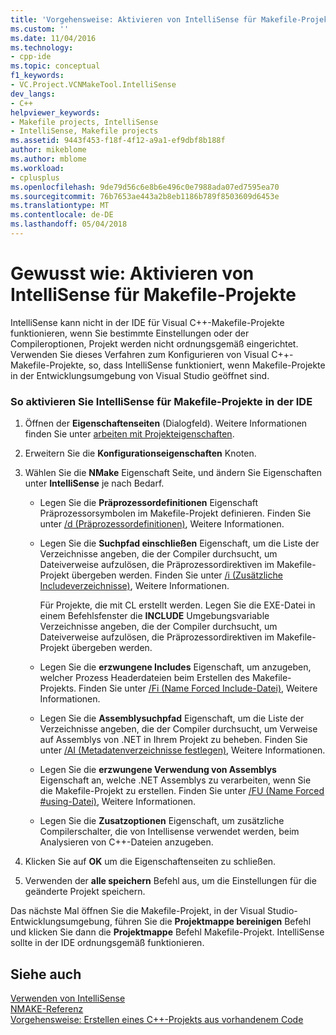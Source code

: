 ```yaml
---
title: 'Vorgehensweise: Aktivieren von IntelliSense für Makefile-Projekte | Microsoft Docs'
ms.custom: ''
ms.date: 11/04/2016
ms.technology:
- cpp-ide
ms.topic: conceptual
f1_keywords:
- VC.Project.VCNMakeTool.IntelliSense
dev_langs:
- C++
helpviewer_keywords:
- Makefile projects, IntelliSense
- IntelliSense, Makefile projects
ms.assetid: 9443f453-f18f-4f12-a9a1-ef9dbf8b188f
author: mikeblome
ms.author: mblome
ms.workload:
- cplusplus
ms.openlocfilehash: 9de79d56c6e8b6e496c0e7988ada07ed7595ea70
ms.sourcegitcommit: 76b7653ae443a2b8eb1186b789f8503609d6453e
ms.translationtype: MT
ms.contentlocale: de-DE
ms.lasthandoff: 05/04/2018
---
```

# <a name="how-to-enable-intellisense-for-makefile-projects"></a>Gewusst wie: Aktivieren von IntelliSense für Makefile-Projekte
IntelliSense kann nicht in der IDE für Visual C++-Makefile-Projekte funktionieren, wenn Sie bestimmte Einstellungen oder der Compileroptionen, Projekt werden nicht ordnungsgemäß eingerichtet. Verwenden Sie dieses Verfahren zum Konfigurieren von Visual C++-Makefile-Projekte, so, dass IntelliSense funktioniert, wenn Makefile-Projekte in der Entwicklungsumgebung von Visual Studio geöffnet sind.  
  
### <a name="to-enable-intellisense-for-makefile-projects-in-the-ide"></a>So aktivieren Sie IntelliSense für Makefile-Projekte in der IDE  
  
1.  Öffnen der **Eigenschaftenseiten** (Dialogfeld). Weitere Informationen finden Sie unter [arbeiten mit Projekteigenschaften](../ide/working-with-project-properties.md).  
  
2.  Erweitern Sie die **Konfigurationseigenschaften** Knoten.  
  
3.  Wählen Sie die **NMake** Eigenschaft Seite, und ändern Sie Eigenschaften unter **IntelliSense** je nach Bedarf.  
  
    -   Legen Sie die **Präprozessordefinitionen** Eigenschaft Präprozessorsymbolen im Makefile-Projekt definieren. Finden Sie unter [/d (Präprozessordefinitionen)](../build/reference/d-preprocessor-definitions.md), Weitere Informationen.  
  
    -   Legen Sie die **Suchpfad einschließen** Eigenschaft, um die Liste der Verzeichnisse angeben, die der Compiler durchsucht, um Dateiverweise aufzulösen, die Präprozessordirektiven im Makefile-Projekt übergeben werden. Finden Sie unter [/i (Zusätzliche Includeverzeichnisse)](../build/reference/i-additional-include-directories.md), Weitere Informationen.  
  
         Für Projekte, die mit CL erstellt werden. Legen Sie die EXE-Datei in einem Befehlsfenster die **INCLUDE** Umgebungsvariable Verzeichnisse angeben, die der Compiler durchsucht, um Dateiverweise aufzulösen, die Präprozessordirektiven im Makefile-Projekt übergeben werden.  
  
    -   Legen Sie die **erzwungene Includes** Eigenschaft, um anzugeben, welcher Prozess Headerdateien beim Erstellen des Makefile-Projekts. Finden Sie unter [/Fi (Name Forced Include-Datei)](../build/reference/fi-name-forced-include-file.md), Weitere Informationen.  
  
    -   Legen Sie die **Assemblysuchpfad** Eigenschaft, um die Liste der Verzeichnisse angeben, die der Compiler durchsucht, um Verweise auf Assemblys von .NET in Ihrem Projekt zu beheben. Finden Sie unter [/AI (Metadatenverzeichnisse festlegen)](../build/reference/ai-specify-metadata-directories.md), Weitere Informationen.  
  
    -   Legen Sie die **erzwungene Verwendung von Assemblys** Eigenschaft an, welche .NET Assemblys zu verarbeiten, wenn Sie die Makefile-Projekt zu erstellen. Finden Sie unter [/FU (Name Forced #using-Datei)](../build/reference/fu-name-forced-hash-using-file.md), Weitere Informationen.  
  
    -   Legen Sie die **Zusatzoptionen** Eigenschaft, um zusätzliche Compilerschalter, die von Intellisense verwendet werden, beim Analysieren von C++-Dateien anzugeben.  
  
4.  Klicken Sie auf **OK** um die Eigenschaftenseiten zu schließen.  
  
5.  Verwenden der **alle speichern** Befehl aus, um die Einstellungen für die geänderte Projekt speichern.  
  
 Das nächste Mal öffnen Sie die Makefile-Projekt, in der Visual Studio-Entwicklungsumgebung, führen Sie die **Projektmappe bereinigen** Befehl und klicken Sie dann die **Projektmappe** Befehl Makefile-Projekt. IntelliSense sollte in der IDE ordnungsgemäß funktionieren.  
  
## <a name="see-also"></a>Siehe auch  
 [Verwenden von IntelliSense](/visualstudio/ide/using-intellisense)   
 [NMAKE-Referenz](../build/nmake-reference.md)   
 [Vorgehensweise: Erstellen eines C++-Projekts aus vorhandenem Code](../ide/how-to-create-a-cpp-project-from-existing-code.md)